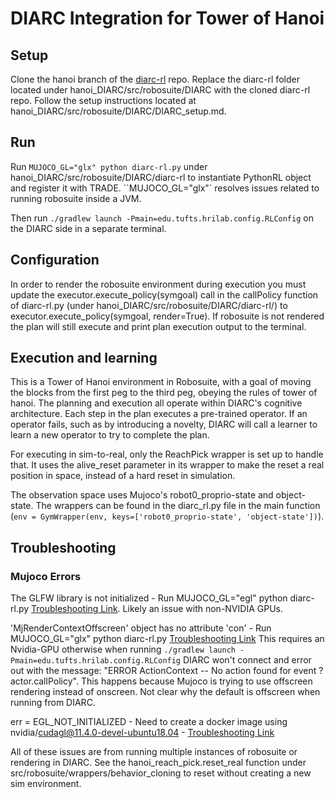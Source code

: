 # DIARC Integration for Tower of Hanoi
## Setup
Clone the hanoi branch of the [diarc-rl](https://hrilab.tufts.edu:22280/marlowfawn/diarc-rl/-/tree/hanoi?ref_type=heads) repo. Replace the diarc-rl folder located under hanoi_DIARC/src/robosuite/DIARC with the cloned diarc-rl repo. Follow the setup instructions located at hanoi_DIARC/src/robosuite/DIARC/DIARC_setup.md.

## Run
Run `MUJOCO_GL="glx" python diarc-rl.py` under hanoi_DIARC/src/robosuite/DIARC/diarc-rl to instantiate PythonRL object and register it with TRADE. ``MUJOCO_GL="glx"` resolves issues related to running robosuite inside a JVM.

Then run `./gradlew launch -Pmain=edu.tufts.hrilab.config.RLConfig` on the DIARC side in a separate terminal.

## Configuration
In order to render the robosuite environment during execution you must update the executor.execute_policy(symgoal) call in the callPolicy function of diarc-rl.py (under hanoi_DIARC/src/robosuite/DIARC/diarc-rl/) to executor.execute_policy(symgoal, render=True). If robosuite is not rendered the plan will still execute and print plan execution output to the terminal.

## Execution and learning
This is a Tower of Hanoi environment in Robosuite, with a goal of moving the blocks from the first peg to the third peg, obeying the rules of tower of hanoi. The planning and execution all operate within DIARC's cognitive architecture. Each step in the plan executes a pre-trained operator. If an operator fails, such as by introducing a novelty, DIARC will call a learner to learn a new operator to try to complete the plan.

For executing in sim-to-real, only the ReachPick wrapper is set up to handle that. It uses the alive_reset parameter in its wrapper to make the reset a real position in space, instead of a hard reset in simulation.

The observation space uses Mujoco's robot0_proprio-state and object-state. The wrappers can be found in the diarc_rl.py file in the main function (`env = GymWrapper(env, keys=['robot0_proprio-state', 'object-state'])`).


## Troubleshooting
### Mujoco Errors
The GLFW library is not initialized - Run MUJOCO_GL="egl" python diarc-rl.py [Troubleshooting Link](https://github.com/Breakend/gym-extensions/issues/8). Likely an issue with non-NVIDIA GPUs.



'MjRenderContextOffscreen' object has no attribute 'con' - Run MUJOCO_GL="glx" python diarc-rl.py [Troubleshooting Link](https://github.com/ARISE-Initiative/robosuite/issues/469) This requires an Nvidia-GPU otherwise when running `./gradlew launch -Pmain=edu.tufts.hrilab.config.RLConfig` DIARC won't connect and error out with the message: "ERROR ActionContext -- No action found for event ?actor.callPolicy". This happens because Mujoco is trying to use offscreen rendering instead of onscreen. Not clear why the default is offscreen when running from DIARC.

err = EGL_NOT_INITIALIZED - Need to create a docker image using nvidia/cudagl@11.4.0-devel-ubuntu18.04 - [Troubleshooting Link](https://stackoverflow.com/questions/73281156/eglinitialize-failed-with-egl-not-initialized)


All of these issues are from running multiple instances of robosuite or rendering in DIARC. See the hanoi_reach_pick.reset_real function under src/robosuite/wrappers/behavior_cloning to reset without creating a new sim environment.